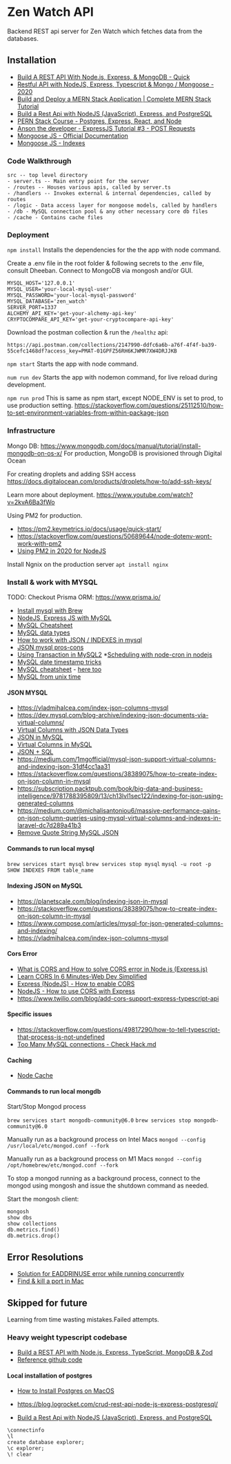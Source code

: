 # Zen Watch API
Backend REST api server for Zen Watch which fetches data from the databases.

## Installation
* [Build A REST API With Node.js, Express, & MongoDB - Quick](https://www.youtube.com/watch?v=fgTGADljAeg)
* [Restful API with NodeJS, Express, Typescript & Mongo / Mongoose - 2020](https://www.youtube.com/watch?v=lNqaQ0wEeAo)
* [Build and Deploy a MERN Stack Application | Complete MERN Stack Tutorial](https://www.youtube.com/watch?v=2kvA6Ba3fWo)
* [Build a Rest Api with NodeJS (JavaScript), Express, and PostgreSQL](https://www.youtube.com/watch?v=DihOP19LQdg)
* [PERN Stack Course - Postgres, Express, React, and Node](https://www.youtube.com/watch?v=ldYcgPKEZC8)
* [Anson the developer - ExpressJS Tutorial #3 - POST Requests](https://www.youtube.com/watch?v=1cjdlfB11Ss)
* [Mongoose JS - Official Documentation](https://mongoosejs.com/docs/typescript.html)
* [Mongoose JS - Indexes](https://mongoosejs.com/docs/guide.html#indexes)

### Code Walkthrough
```
src -- top level directory
- server.ts -- Main entry point for the server
- /routes -- Houses various apis, called by server.ts
- /handlers -- Invokes external & internal dependencies, called by routes
- /logic - Data access layer for mongoose models, called by handlers
- /db - MySQL connection pool & any other necessary core db files
- /cache - Contains cache files
```

### Deployment
``` npm install ```
Installs the dependencies for the the app with node command.

Create a .env file in the root folder & following secrets to the .env file, consult Dheeban.
Connect to MongoDB via mongosh and/or GUI.
```
MYSQL_HOST='127.0.0.1'
MYSQL_USER='your-local-mysql-user'
MYSQL_PASSWORD='your-local-mysql-password'
MYSQL_DATABASE='zen_watch'
SERVER_PORT=1337
ALCHEMY_API_KEY='get-your-alchemy-api-key'
CRYPTOCOMPARE_API_KEY='get-your-cryptocompare-api-key'
```

Download the postman collection & run the `/healthz` api:
```
https://api.postman.com/collections/2147990-ddfc6a6b-a76f-4f4f-ba39-55cefc1468df?access_key=PMAT-01GPFZ56RH6KJWMR7XW4DRJJKB
```

``` npm start ```
Starts the app with node command.

``` num run dev ```
Starts the app with nodemon command, for live reload during development.

``` npm run prod ```
This is same as npm start, except NODE_ENV is set to prod, to use production setting.
https://stackoverflow.com/questions/25112510/how-to-set-environment-variables-from-within-package-json


### Infrastructure
Mongo DB: https://www.mongodb.com/docs/manual/tutorial/install-mongodb-on-os-x/
For production, MongoDB is provisioned through Digital Ocean

For creating droplets and adding SSH access
https://docs.digitalocean.com/products/droplets/how-to/add-ssh-keys/

Learn more about deployment.
https://www.youtube.com/watch?v=2kvA6Ba3fWo

Using PM2 for production.
* https://pm2.keymetrics.io/docs/usage/quick-start/
* https://stackoverflow.com/questions/50689644/node-dotenv-wont-work-with-pm2
* [Using PM2 in 2020 for NodeJS](https://www.youtube.com/watch?v=ebdKIU6SDHI)

Install Ngnix on the production server
```apt install nginx ```

### Install & work with MYSQL

TODO: Checkout Prisma ORM: https://www.prisma.io/

* [Install mysql with Brew](https://flaviocopes.com/mysql-how-to-install/)
* [NodeJS, Express JS with MySQL](https://www.youtube.com/watch?v=Hej48pi_lOc)
* [MySQL Cheatsheet](https://devhints.io/mysql)
* [MySQL data types](https://dev.mysql.com/doc/refman/8.0/en/data-types.html)
* [How to work with JSON / INDEXES in mysql](https://www.digitalocean.com/community/tutorials/working-with-json-in-mysql)
* [JSON mysql pros-cons](https://stackoverflow.com/questions/33660866/native-json-support-in-mysql-5-7-what-are-the-pros-and-cons-of-json-data-type)
* [Using Transaction in MySQL2](https://sehannrathnayake.medium.com/how-to-handle-mysql-database-transactions-with-nodejs-b7a2bf1fd203)
*[Scheduling with node-cron in nodejs](https://www.youtube.com/watch?v=KxPENgraciY)
* [MySQL date timestamp tricks](https://www.w3schools.com/sql/func_mysql_date_sub.asp)
* [MySQL cheatsheet](https://devhints.io/mysql) - [here too](https://popsql.com/learn-sql/mysql/how-to-query-date-and-time-in-mysql)
* [MySQL from unix time](https://dev.mysql.com/doc/refman/8.0/en/date-and-time-functions.html#function_from-unixtime)

#### JSON MYSQL
* https://vladmihalcea.com/index-json-columns-mysql
* https://dev.mysql.com/blog-archive/indexing-json-documents-via-virtual-columns/
* [Virtual Columns with JSON Data Types](https://www.youtube.com/watch?v=sDK5YMBpiy4)
* [JSON in MySQL](https://www.youtube.com/watch?v=mL7xnMZNYXM)
* [Virtual Columns in MySQL](https://www.youtube.com/watch?v=uiI_tZyQDZo)
* [JSON + SQL](https://www.youtube.com/watch?v=PlYlYERtTWc)
* https://medium.com/1mgofficial/mysql-json-support-virtual-columns-and-indexing-json-31df4cc1aa31
* https://stackoverflow.com/questions/38389075/how-to-create-index-on-json-column-in-mysql
* https://subscription.packtpub.com/book/big-data-and-business-intelligence/9781788395809/13/ch13lvl1sec122/indexing-for-json-using-generated-columns
* https://medium.com/@michalisantoniou6/massive-performance-gains-on-json-column-queries-using-mysql-virtual-columns-and-indexes-in-laravel-dc7d289a41b3
* [Remove Quote String MySQL JSON](https://dba.stackexchange.com/questions/143576/how-to-remove-string-quotes-in-mysql-5-7-for-function-json-extract)

#### Commands to run local mysql
``` brew services start mysql ```
``` brew services stop mysql ```
``` mysql -u root -p ```
``` SHOW INDEXES FROM table_name ```

#### Indexing JSON on MySQL
* https://planetscale.com/blog/indexing-json-in-mysql
* https://stackoverflow.com/questions/38389075/how-to-create-index-on-json-column-in-mysql
* https://www.compose.com/articles/mysql-for-json-generated-columns-and-indexing/
* https://vladmihalcea.com/index-json-columns-mysql

#### Cors Error
* [What is CORS and How to solve CORS error in Node.js (Express.js)](https://www.youtube.com/watch?v=OX-9oOcPDfE)
* [Learn CORS In 6 Minutes-Web Dev Simplified](https://www.youtube.com/watch?v=PNtFSVU-YTI)
* [Express (NodeJS) - How to enable CORS](https://www.youtube.com/watch?v=zDqwbiCyur8)
* [NodeJS - How to use CORS with Express](https://www.youtube.com/watch?v=XHNn0ToXovA)
* https://www.twilio.com/blog/add-cors-support-express-typescript-api

#### Specific issues
* https://stackoverflow.com/questions/49817290/how-to-tell-typescript-that-process-is-not-undefined
* [Too Many MySQL connections - Check Hack.md](https://stackoverflow.com/questions/65813552/too-many-connections-nodejs-mysql2-promise)

#### Caching
* [Node Cache](https://www.youtube.com/watch?v=ipIGWZwxC7w)

#### Commands to run local mongdb

Start/Stop Mongod process

```brew services start mongodb-community@6.0```
```brew services stop mongodb-community@6.0```

Manually run as a background process on Intel Macs
```mongod --config /usr/local/etc/mongod.conf --fork```

Manually run as a background process on M1 Macs
```mongod --config /opt/homebrew/etc/mongod.conf --fork```

To stop a mongod running as a background process, connect to the mongod using 
mongosh and issue the shutdown command as needed.

Start the mongosh client:
```
mongosh
show dbs
show collections
db.metrics.find()
db.metrics.drop()
```

## Error Resolutions
* [Solution for EADDRINUSE error while running concurrently](https://stackoverflow.com/questions/61181302/nodemon-error-listen-eaddrinuse-address-already-in-use-5000) 
* [Find & kill a port in Mac](https://codinhood.com/nano/macos/find-kill-proccess-port-macos)


## Skipped for future
Learning from time wasting mistakes.Failed attempts.

### Heavy weight typescript codebase
* [Build a REST API with Node.js, Express, TypeScript, MongoDB & Zod](https://www.youtube.com/watch?v=BWUi6BS9T5Y)
* [Reference github code](https://github.com/TomDoesTech/REST-API-Tutorial-Updated/blob/main/src/models/product.model.ts)

#### Local installation of postgres

* [How to Install Postgres on MacOS](https://www.youtube.com/watch?v=Z-iM7hUdBSg)

* https://blog.logrocket.com/crud-rest-api-node-js-express-postgresql/

* [Build a Rest Api with NodeJS (JavaScript), Express, and PostgreSQL](https://www.youtube.com/watch?v=DihOP19LQdg)

```
\connectinfo
\l
create database explorer;
\c explorer;
\! clear
```

